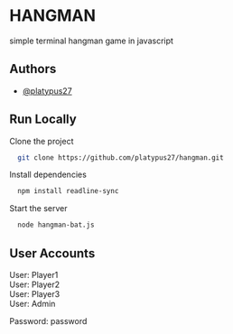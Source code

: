 
# HANGMAN

simple terminal hangman game in javascript


## Authors

- [@platypus27](https://www.github.com/platypus27)


## Run Locally

Clone the project

```bash
  git clone https://github.com/platypus27/hangman.git
```

Install dependencies

```bash
  npm install readline-sync
```

Start the server

```bash
  node hangman-bat.js
```


## User Accounts

User: Player1  
User: Player2  
User: Player3  
User: Admin  
    
Password: password